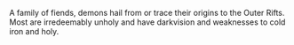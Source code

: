 A family of fiends, demons hail from or trace their origins to the Outer Rifts. Most are irredeemably unholy and have darkvision and weaknesses to cold iron and holy.